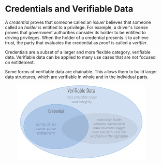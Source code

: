 # Credentials and Verifiable Data

A _credential_ proves that someone called an _issuer_ believes that someone called an _holder_ is entitled to a privilege. For example, a driver's license proves that government authorities consider its holder to be entitled to driving privileges. When the holder of a credential presents it to achieve trust, the party that evaluates the credential as proof is called a _verifier_.

Credentials are a subset of a larger and more flexible category, verifiable data. Verifiable data can be applied to many use cases that are not focused on entitlement.

Some forms of verifiable data are chainable. This allows them to build larger data structures, which are verifiable in whole and in the individual parts.&#x20;



<figure><img src="../../.gitbook/assets/vd-by-attrib.png" alt=""><figcaption></figcaption></figure>
